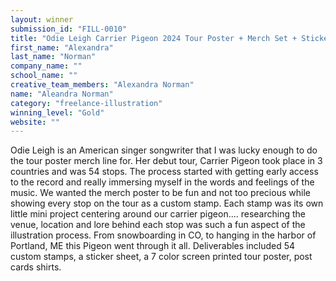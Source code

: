 ```yaml
---
layout: winner
submission_id: "FILL-0010"
title: "Odie Leigh Carrier Pigeon 2024 Tour Poster + Merch Set + Sticker/ Stamp Set"
first_name: "Alexandra"
last_name: "Norman"
company_name: ""
school_name: ""
creative_team_members: "Alexandra Norman"
name: "Aleandra Norman"
category: "freelance-illustration"
winning_level: "Gold"
website: ""
---
```


Odie Leigh is an American singer songwriter that I was lucky enough to do the tour poster merch line for. Her debut tour, Carrier Pigeon took place in 3 countries and was 54 stops. The process started with getting early access to the record and really immersing myself in the words and feelings of the music. We wanted the merch poster to be fun and not too precious while showing every stop on the tour as a custom stamp. Each stamp was its own little mini project centering around our carrier pigeon.... researching the venue, location and lore behind each stop was such a fun aspect of the illustration process. From snowboarding in CO, to hanging in the harbor of Portland, ME this Pigeon went through it all. Deliverables included 54 custom stamps, a sticker sheet, a 7 color screen printed tour poster, post cards shirts.
